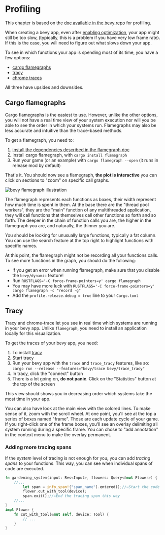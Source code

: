 # Profiling

This chapter is based on the [doc available in the bevy
repo](https://github.com/bevyengine/bevy/blob/main/docs/profiling.md) for
profiling.

When creating a bevy app, even after [enabling
optimization](../pitfalls/performance.md), your app might still be too slow,
(typically, this is a problem if you have very low frame rate). If
this is the case, you will need to figure out what slows down your app.

To see in which functions your app is spending most of its time, you have a
few options:
* [cargo flamegraphs](https://github.com/flamegraph-rs/flamegraph)
* [tracy](https://github.com/wolfpld/tracy)
* [chrome traces](https://ui.perfetto.dev/)

All three have upsides and downsides.

## Cargo flamegraphs

Cargo flamegraphs is the easiest to use. However, unlike the other
options, you will not have a real time view of your system execution nor will
you be able to see the order in which your systems run. Flamegraphs may also be
less accurate and intuitive than the trace-based methods.

To get a flamegraph, you need to:
1. [install the dependencies described in the flamegraph doc](https://github.com/flamegraph-rs/flamegraph#installation)
2. Install cargo flamegraph, with `cargo install flamegraph`
3. Run your game (or an example) with `cargo flamegraph --open` (it runs in
   release mod by default)

That's it. You should now see a flamegraph, **the plot is interactive** you can
click on sections to "zoom" on specific call graphs.

![bevy flamegraph illustration](https://user-images.githubusercontent.com/2694663/141657609-0089675d-fb6a-4dc4-9a59-871e95e31c8a.png)

The flamegraph represents each functions as boxes, their width represent how much time is
spent in them. At the base there are the "thread pool workers", they are the
"main" function of any multithreaded application, they will call functions that
themselves call other functions so forth and so forth. The deeper in the chain
of function calls you are, the higher in the flamegraph you are, and naturally,
the thinner you are.

You should be looking for unusually large functions,
typically a fat column. You can use the search feature at the top right to
highlight functions with specific names.

At this point, the flamegraph might not be recording all your functions calls.
To see more functions in the graph, you should do the following:
* If you get an error when running flamegraph, make sure that you disable the
  `bevy/dynamic` feature!
* Run `RUSTFLAGS='-C force-frame-pointers=y' cargo flamegraph`
* You may have more luck with `RUSTFLAGS='-C force-frame-pointers=y' cargo flamegraph -c "record -g"`
* Add the `profile.release.debug = true` line to your `Cargo.toml`

## Tracy

Tracy and chrome-trace let you see in real time which systems are running in
your bevy app. Unlike `flamegraph`, you need to install an application locally
for this visualization.

To get the traces of your bevy app, you need:
1. To install [tracy](https://github.com/wolfpld/tracy)
2. Start tracy
3. Run your bevy app with the `trace` and `trace_tracy` features, like so:
   `cargo run --release --features="bevy/trace bevy/trace_tracy"`
4. In tracy, click the "connect" button
5. There is a lot going on, **do not panic**. Click on the "Statistics" button
   at the top of the screen

This view should shows you in decreasing order which systems take the most time
in your app.

You can also have look at the main view with the colored lines. To make sense
of it, zoom with the scroll wheel. At one point, you'll see at
the top a series of boxes named "frame". Those are each update cycle of your
game. If you right-click one of the frame boxes, you'll see an overlay
delimiting all system running during a specific frame. You can chose to "add
annotation" in the context menu to make the overlay permanent.

### Adding more tracing spans

If the _system_ level of tracing is not enough for you, you can add _tracing
spans_ to your functions. This way, you can see when individual spans of code
are executed.

```rust
fn gardening_system(input: Res<Input>, flowers: Query<&mut Flower>) {
    //...
        let span = info_span!("span_name").entered();//←Start the code to trace
        flower.cut_with_tool(device);
        span.exit();//←End the tracing span this way
    //...
}
impl Flower {
    fn cut_with_tool(&mut self, device: Tool) {
        // ...
    }
}
```
